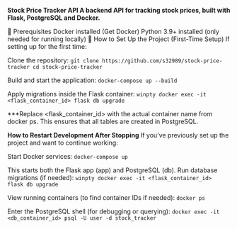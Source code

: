 **Stock Price Tracker API
A backend API for tracking stock prices, built with Flask, PostgreSQL and Docker.**

🔹 Prerequisites
Docker installed (Get Docker)
Python 3.9+ installed (only needed for running locally)
🔹 How to Set Up the Project (First-Time Setup)
If setting up for the first time:

Clone the repository:
`git clone https://github.com/s32989/stock-price-tracker
cd stock-price-tracker
`

Build and start the application:
`docker-compose up --build`

Apply migrations inside the Flask container:
`winpty docker exec -it <flask_container_id> flask db upgrade`

***Replace <flask_container_id> with the actual container name from docker ps.
This ensures that all tables are created in PostgreSQL.


**How to Restart Development After Stopping**
If you’ve previously set up the project and want to continue working:

Start Docker services:
`docker-compose up`

This starts both the Flask app (app) and PostgreSQL (db).
Run database migrations (if needed):
`winpty docker exec -it <flask_container_id> flask db upgrade`

View running containers (to find container IDs if needed):
`docker ps`

Enter the PostgreSQL shell (for debugging or querying):
`docker exec -it <db_container_id> psql -U user -d stock_tracker`

